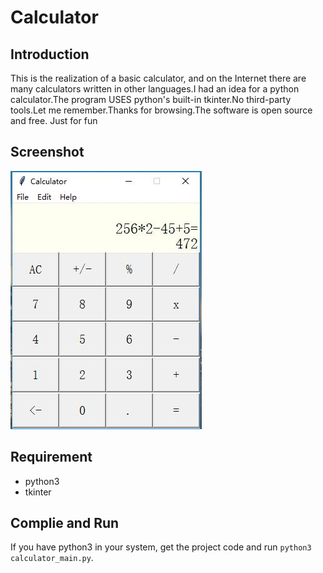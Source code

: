 Calculator
===
Introduction
---
This is the realization of a basic calculator, and on the Internet there are many calculators written in other languages.I had an idea for a python calculator.The program USES python's built-in tkinter.No third-party tools.Let me remember.Thanks for browsing.The software is open source and free.
Just for fun

Screenshot
---
![](https://github.com/18746521060/Calculator/blob/master/Calculator.jpg)

Requirement
---
* python3
* tkinter

Complie and Run
---
If you have python3 in your system, get the project code and run `python3 calculator_main.py`.
